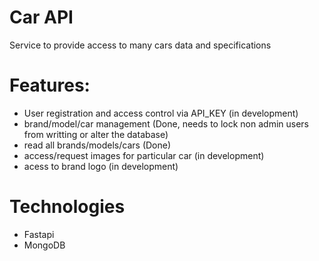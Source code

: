 # Car API

Service to provide access to many cars data and specifications

# Features:

- User registration and access control via API_KEY (in development)
- brand/model/car management (Done, needs to lock non admin users from writting or alter the database)
- read all brands/models/cars (Done)
- access/request images for particular car (in development)
- acess to brand logo (in development)

# Technologies
- Fastapi
- MongoDB
